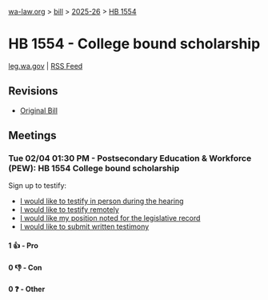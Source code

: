 [wa-law.org](/) > [bill](/bill/) > [2025-26](/bill/2025-26/) > [HB 1554](/bill/2025-26/hb/1554/)

# HB 1554 - College bound scholarship
[leg.wa.gov](https://app.leg.wa.gov/billsummary?BillNumber=1554&Year=2025&Initiative=false) | [RSS Feed](./rss.xml)

## Revisions
* [Original Bill](1/)

## Meetings
### Tue 02/04 01:30 PM - Postsecondary Education & Workforce (PEW): HB 1554 College bound scholarship
Sign up to testify:
* [I would like to testify in person during the hearing](https://app.leg.wa.gov/csi/Testifier/Add?chamber=House&mId=32676&aId=162610&caId=25466&tId=1)
* [I would like to testify remotely](https://app.leg.wa.gov/csi/Testifier/Add?chamber=House&mId=32676&aId=162610&caId=25466&tId=2)
* [I would like my position noted for the legislative record](https://app.leg.wa.gov/csi/Testifier/Add?chamber=House&mId=32676&aId=162610&caId=25466&tId=3)
* [I would like to submit written testimony](https://app.leg.wa.gov/csi/Testifier/Add?chamber=House&mId=32676&aId=162610&caId=25466&tId=4)

#### 1 👍 - Pro

#### 0 👎 - Con

#### 0 ❓ - Other
